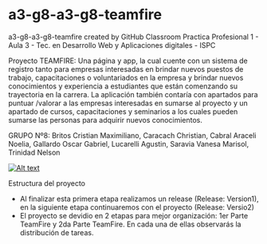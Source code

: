 # a3-g8-a3-g8-teamfire
a3-g8-a3-g8-teamfire created by GitHub Classroom
Practica Profesional 1 - Aula 3 - Tec. en Desarrollo Web y Aplicaciones digitales - ISPC

Proyecto TEAMFIRE:
Una página y app, la cual cuente con un sistema de registro tanto para empresas interesadas en brindar nuevos puestos de trabajo, capacitaciones o voluntariados en la empresa y brindar nuevos conocimientos y experiencia a estudiantes que están comenzando su trayectoria en la carrera. La aplicación también contaría con apartados para puntuar /valorar a las empresas interesadas en sumarse al proyecto y un apartado de cursos, capacitaciones y seminarios a los cuales pueden sumarse las personas para adquirir nuevos conocimientos.

GRUPO Nº8:
Britos Cristian Maximiliano, 
Caracach Christian, 
Cabral Araceli Noelia, 
Gallardo Oscar Gabriel, 
Lucarelli Agustin, 
Saravia Vanesa Marisol, 
Trinidad Nelson

[![Alt text](https://img.genial.lym/vi/configuroweb/0.jpg)](https://view.genial.ly/619314926c53b90d8b3b7447/presentation-teamfire)

Estructura del proyecto
- Al finalizar esta primera etapa realizamos un release (Release: Version1), en la siguiente etapa continuaremos con el proyecto (Release: Versio2)
- El proyecto se devidio en 2 etapas para mejor organización: 1er Parte TeamFire y 2da Parte TeamFire. En cada una de ellas observarás la distribución de tareas.

